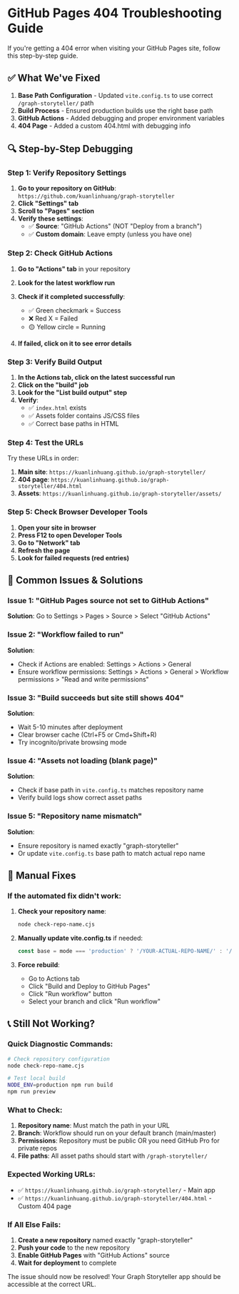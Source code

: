 # GitHub Pages 404 Troubleshooting Guide

If you're getting a 404 error when visiting your GitHub Pages site, follow this step-by-step guide.

## ✅ What We've Fixed

1. **Base Path Configuration** - Updated `vite.config.ts` to use correct `/graph-storyteller/` path
2. **Build Process** - Ensured production builds use the right base path
3. **GitHub Actions** - Added debugging and proper environment variables
4. **404 Page** - Added a custom 404.html with debugging info

## 🔍 Step-by-Step Debugging

### Step 1: Verify Repository Settings

1. **Go to your repository on GitHub**: `https://github.com/kuanlinhuang/graph-storyteller`
2. **Click "Settings" tab**
3. **Scroll to "Pages" section**
4. **Verify these settings**:
   - ✅ **Source**: "GitHub Actions" (NOT "Deploy from a branch")
   - ✅ **Custom domain**: Leave empty (unless you have one)

### Step 2: Check GitHub Actions

1. **Go to "Actions" tab** in your repository
2. **Look for the latest workflow run**
3. **Check if it completed successfully**:
   - ✅ Green checkmark = Success
   - ❌ Red X = Failed
   - 🟡 Yellow circle = Running

4. **If failed, click on it to see error details**

### Step 3: Verify Build Output

1. **In the Actions tab, click on the latest successful run**
2. **Click on the "build" job**
3. **Look for the "List build output" step**
4. **Verify**:
   - ✅ `index.html` exists
   - ✅ Assets folder contains JS/CSS files
   - ✅ Correct base paths in HTML

### Step 4: Test the URLs

Try these URLs in order:

1. **Main site**: `https://kuanlinhuang.github.io/graph-storyteller/`
2. **404 page**: `https://kuanlinhuang.github.io/graph-storyteller/404.html`
3. **Assets**: `https://kuanlinhuang.github.io/graph-storyteller/assets/`

### Step 5: Check Browser Developer Tools

1. **Open your site in browser**
2. **Press F12 to open Developer Tools**
3. **Go to "Network" tab**
4. **Refresh the page**
5. **Look for failed requests (red entries)**

## 🚨 Common Issues & Solutions

### Issue 1: "GitHub Pages source not set to GitHub Actions"
**Solution**: Go to Settings > Pages > Source > Select "GitHub Actions"

### Issue 2: "Workflow failed to run"
**Solution**: 
- Check if Actions are enabled: Settings > Actions > General
- Ensure workflow permissions: Settings > Actions > General > Workflow permissions > "Read and write permissions"

### Issue 3: "Build succeeds but site still shows 404"
**Solution**: 
- Wait 5-10 minutes after deployment
- Clear browser cache (Ctrl+F5 or Cmd+Shift+R)
- Try incognito/private browsing mode

### Issue 4: "Assets not loading (blank page)"
**Solution**: 
- Check if base path in `vite.config.ts` matches repository name
- Verify build logs show correct asset paths

### Issue 5: "Repository name mismatch"
**Solution**: 
- Ensure repository is named exactly "graph-storyteller"
- Or update `vite.config.ts` base path to match actual repo name

## 🔧 Manual Fixes

### If the automated fix didn't work:

1. **Check your repository name**:
   ```bash
   node check-repo-name.cjs
   ```

2. **Manually update vite.config.ts** if needed:
   ```typescript
   const base = mode === 'production' ? '/YOUR-ACTUAL-REPO-NAME/' : '/';
   ```

3. **Force rebuild**:
   - Go to Actions tab
   - Click "Build and Deploy to GitHub Pages"
   - Click "Run workflow" button
   - Select your branch and click "Run workflow"

## 📞 Still Not Working?

### Quick Diagnostic Commands:

```bash
# Check repository configuration
node check-repo-name.cjs

# Test local build
NODE_ENV=production npm run build
npm run preview
```

### What to Check:

1. **Repository name**: Must match the path in your URL
2. **Branch**: Workflow should run on your default branch (main/master)
3. **Permissions**: Repository must be public OR you need GitHub Pro for private repos
4. **File paths**: All asset paths should start with `/graph-storyteller/`

### Expected Working URLs:

- ✅ `https://kuanlinhuang.github.io/graph-storyteller/` - Main app
- ✅ `https://kuanlinhuang.github.io/graph-storyteller/404.html` - Custom 404 page

### If All Else Fails:

1. **Create a new repository** named exactly "graph-storyteller"
2. **Push your code** to the new repository
3. **Enable GitHub Pages** with "GitHub Actions" source
4. **Wait for deployment** to complete

The issue should now be resolved! Your Graph Storyteller app should be accessible at the correct URL.
